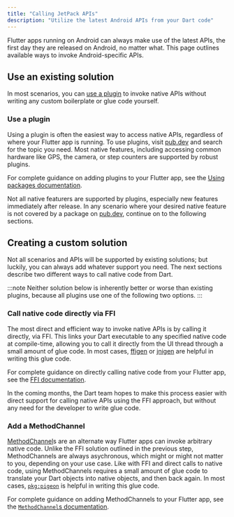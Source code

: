 ```yaml
---
title: "Calling JetPack APIs"
description: "Utilize the latest Android APIs from your Dart code"
---
```


<?code-excerpt path-base="platform_integration"?>

Flutter apps running on Android can always make use of the
latest APIs, the first day they are released on Android, no
matter what. This page outlines available ways to invoke
Android-specific APIs.

## Use an existing solution

In most scenarios, you can [use a plugin][use-a-plugin] to
invoke native APIs without writing any custom boilerplate or
glue code yourself.

[use-a-plugin]: /platform-integration/android/call-jetpack-apis#use-a-plugin

### Use a plugin

Using a plugin is often the easiest way to access native
APIs, regardless of where your Flutter app is running. To
use plugins, visit [pub.dev][pub] and search for
the topic you need. Most native features, including accessing
common hardware like GPS, the camera, or step counters are
supported by robust plugins.

For complete guidance on adding plugins to your Flutter app,
see the [Using packages documentation][packages].

[packages]: /packages-and-plugins/using-packages
[pub]: {{site.pub}}

Not all native featurers are supported by plugins, especially
new features immediately after release. In any scenario where
your desired native feature is not covered by a package on
[pub.dev][pub], continue on to the following sections.

## Creating a custom solution

Not all scenarios and APIs will be supported by
existing solutions; but luckily, you can always add whatever
support you need. The next sections describe two different
ways to call native code from Dart.

:::note
Neither solution below is inherently better or worse than 
existing plugins, because all plugins use one of the following
two options.
:::

### Call native code directly via FFI

The most direct and efficient way to invoke native APIs is by
calling it directly, via FFI. This links your Dart executable
to any specified native code at compile-time, allowing you to 
call it directly from the UI thread through a small amount of glue
code. In most cases, [ffigen][ffigen] or [jnigen][jnigen] are
helpful in writing this glue code.

For complete guidance on directly calling native code from
your Flutter app, see the [FFI documentation][ffi].

In the coming months, the Dart team hopes to make this process
easier with direct support for calling native APIs using the
FFI approach, but without any need for the developer to write
glue code.

[ffi]: {{site.dart-site}}/interop/c-interop
[ffigen]: {{site.pub}}/packages/ffigen
[jnigen]: {{site.pub}}/packages/jnigen


### Add a MethodChannel

[MethodChannel][methodchannels-api-docs]s are an alternate
way Flutter apps can invoke arbitrary native code.
Unlike the FFI solution outlined in the previous step,
MethodChannels are always asychronous, which
might or might not matter to you, depending on your use case. Like
with FFI and direct calls to native code, using MethodChannels
requires a small amount of glue code to translate your Dart objects
into native objects, and then back again. In most cases, 
[`pkg:pigeon`][pigeon] is helpful in writing this glue code.

For complete guidance on adding MethodChannels to your Flutter
app, see the [`MethodChannel`s documentation][methodchannels].

[methodchannels]: /platform-integration/platform-channels
[methodchannels-api-docs]: {{site.api}}/flutter/services/MethodChannel-class.html
[pigeon]: {{site.pub}}/packages/pigeon
